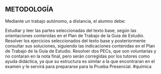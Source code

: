 ## METODOLOGÍA
Mediante un trabajo autónomo, a distancia, el alumno debe:

Estudiar y leer las  partes seleccionadas del texto base, según las orientaciones contenidas en el Plan de Trabajo de la Guía de Estudio.
Resolver los  ejercicios seleccionados del texto base y posteriormente consultar sus soluciones, siguiendo las indicaciones contenidas en el Plan de Trabajo de la Guía de Estudio.
Resolver dos PECs, que son voluntarias y no contaran en la nota final, pero serán corregidas por los tutores como ayuda didáctica, ya que su estructura es similar a la que encontraran en el examen y le servirá para prepararse para la Prueba Presencial.
#quimica
